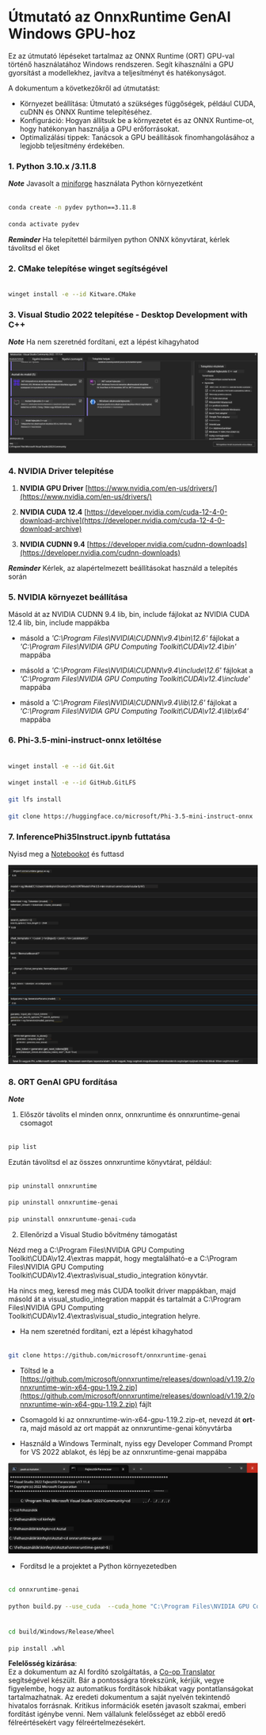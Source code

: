 <!--
CO_OP_TRANSLATOR_METADATA:
{
  "original_hash": "b066fc29c1b2129df84e027cb75119ce",
  "translation_date": "2025-05-09T18:45:59+00:00",
  "source_file": "md/02.Application/01.TextAndChat/Phi3/ORTWindowGPUGuideline.md",
  "language_code": "hu"
}
-->
# **Útmutató az OnnxRuntime GenAI Windows GPU-hoz**

Ez az útmutató lépéseket tartalmaz az ONNX Runtime (ORT) GPU-val történő használatához Windows rendszeren. Segít kihasználni a GPU gyorsítást a modellekhez, javítva a teljesítményt és hatékonyságot.

A dokumentum a következőkről ad útmutatást:

- Környezet beállítása: Útmutató a szükséges függőségek, például CUDA, cuDNN és ONNX Runtime telepítéséhez.
- Konfiguráció: Hogyan állítsuk be a környezetet és az ONNX Runtime-ot, hogy hatékonyan használja a GPU erőforrásokat.
- Optimalizálási tippek: Tanácsok a GPU beállítások finomhangolásához a legjobb teljesítmény érdekében.

### **1. Python 3.10.x /3.11.8**

   ***Note*** Javasolt a [miniforge](https://github.com/conda-forge/miniforge/releases/latest/download/Miniforge3-Windows-x86_64.exe) használata Python környezetként

   ```bash

   conda create -n pydev python==3.11.8

   conda activate pydev

   ```

   ***Reminder*** Ha telepítettél bármilyen python ONNX könyvtárat, kérlek távolítsd el őket

### **2. CMake telepítése winget segítségével**

   ```bash

   winget install -e --id Kitware.CMake

   ```

### **3. Visual Studio 2022 telepítése - Desktop Development with C++**

   ***Note*** Ha nem szeretnéd fordítani, ezt a lépést kihagyhatod

![CPP](../../../../../../translated_images/01.8964c1fa47e00dc36af710b967e72dd2f8a2be498e49c8d4c65c11ba105dedf8.hu.png)

### **4. NVIDIA Driver telepítése**

1. **NVIDIA GPU Driver**  [https://www.nvidia.com/en-us/drivers/](https://www.nvidia.com/en-us/drivers/)

2. **NVIDIA CUDA 12.4** [https://developer.nvidia.com/cuda-12-4-0-download-archive](https://developer.nvidia.com/cuda-12-4-0-download-archive)

3. **NVIDIA CUDNN 9.4**  [https://developer.nvidia.com/cudnn-downloads](https://developer.nvidia.com/cudnn-downloads)

***Reminder*** Kérlek, az alapértelmezett beállításokat használd a telepítés során

### **5. NVIDIA környezet beállítása**

Másold át az NVIDIA CUDNN 9.4 lib, bin, include fájlokat az NVIDIA CUDA 12.4 lib, bin, include mappákba

- másold a *'C:\Program Files\NVIDIA\CUDNN\v9.4\bin\12.6'* fájlokat a  *'C:\Program Files\NVIDIA GPU Computing Toolkit\CUDA\v12.4\bin'* mappába

- másold a *'C:\Program Files\NVIDIA\CUDNN\v9.4\include\12.6'* fájlokat a  *'C:\Program Files\NVIDIA GPU Computing Toolkit\CUDA\v12.4\include'* mappába

- másold a *'C:\Program Files\NVIDIA\CUDNN\v9.4\lib\12.6'* fájlokat a  *'C:\Program Files\NVIDIA GPU Computing Toolkit\CUDA\v12.4\lib\x64'* mappába

### **6. Phi-3.5-mini-instruct-onnx letöltése**

   ```bash

   winget install -e --id Git.Git

   winget install -e --id GitHub.GitLFS

   git lfs install

   git clone https://huggingface.co/microsoft/Phi-3.5-mini-instruct-onnx

   ```

### **7. InferencePhi35Instruct.ipynb futtatása**

   Nyisd meg a [Notebookot](../../../../../../code/09.UpdateSamples/Aug/ortgpu-phi35-instruct.ipynb) és futtasd

![RESULT](../../../../../../translated_images/02.be96d16e7b1007f1f3941f65561553e62ccbd49c962f3d4a9154b8326c033ec1.hu.png)

### **8. ORT GenAI GPU fordítása**

   ***Note*** 
   
   1. Először távolíts el minden onnx, onnxruntime és onnxruntime-genai csomagot

   ```bash

   pip list 
   
   ```

   Ezután távolítsd el az összes onnxruntime könyvtárat, például:

   ```bash

   pip uninstall onnxruntime

   pip uninstall onnxruntime-genai

   pip uninstall onnxruntume-genai-cuda
   
   ```

   2. Ellenőrizd a Visual Studio bővítmény támogatást

   Nézd meg a C:\Program Files\NVIDIA GPU Computing Toolkit\CUDA\v12.4\extras mappát, hogy megtalálható-e a C:\Program Files\NVIDIA GPU Computing Toolkit\CUDA\v12.4\extras\visual_studio_integration könyvtár. 

   Ha nincs meg, keresd meg más CUDA toolkit driver mappákban, majd másold át a visual_studio_integration mappát és tartalmát a C:\Program Files\NVIDIA GPU Computing Toolkit\CUDA\v12.4\extras\visual_studio_integration helyre.

   - Ha nem szeretnéd fordítani, ezt a lépést kihagyhatod

   ```bash

   git clone https://github.com/microsoft/onnxruntime-genai

   ```

   - Töltsd le a [https://github.com/microsoft/onnxruntime/releases/download/v1.19.2/onnxruntime-win-x64-gpu-1.19.2.zip](https://github.com/microsoft/onnxruntime/releases/download/v1.19.2/onnxruntime-win-x64-gpu-1.19.2.zip) fájlt

   - Csomagold ki az onnxruntime-win-x64-gpu-1.19.2.zip-et, nevezd át **ort**-ra, majd másold az ort mappát az onnxruntime-genai könyvtárba

   - Használd a Windows Terminalt, nyiss egy Developer Command Prompt for VS 2022 ablakot, és lépj be az onnxruntime-genai mappába

![RESULT](../../../../../../translated_images/03.53bb08e3bde53edd1735c5546fb32b9b0bdba93d8241c5e6e3196d8bc01adbd7.hu.png)

   - Fordítsd le a projektet a Python környezetedben

   ```bash

   cd onnxruntime-genai

   python build.py --use_cuda  --cuda_home "C:\Program Files\NVIDIA GPU Computing Toolkit\CUDA\v12.4" --config Release
 

   cd build/Windows/Release/Wheel

   pip install .whl

   ```

**Felelősség kizárása**:  
Ez a dokumentum az AI fordító szolgáltatás, a [Co-op Translator](https://github.com/Azure/co-op-translator) segítségével készült. Bár a pontosságra törekszünk, kérjük, vegye figyelembe, hogy az automatikus fordítások hibákat vagy pontatlanságokat tartalmazhatnak. Az eredeti dokumentum a saját nyelvén tekintendő hivatalos forrásnak. Kritikus információk esetén javasolt szakmai, emberi fordítást igénybe venni. Nem vállalunk felelősséget az ebből eredő félreértésekért vagy félreértelmezésekért.